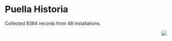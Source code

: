 # Puella Historia

Collected 8384 records from 48 installations.

<p align="right"><img src="https://xn--80aalyho.xn--p1ai/magireco/NAgitan/img/kagome.png" /></p>
